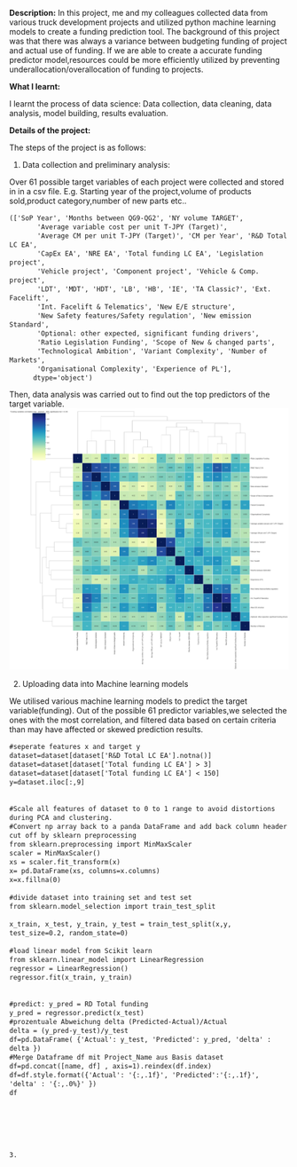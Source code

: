 <b>Description:</b>
In this project, me and my colleagues collected data from various truck development projects and utilized python machine learning models to create a funding prediction tool. The background of this project was that there was always a variance between budgeting funding of project and actual use of funding. If we are able to create a accurate funding predictor model,resources could be more efficiently utilized by preventing underallocation/overallocation of funding to projects.


<b>What I learnt:</b>

I learnt the process of data science: Data collection, data cleaning, data analysis, model building, results evaluation.


<b>Details of the project:</b>

The steps of the project is as follows:

1. Data collection and preliminary analysis:

Over 61 possible target variables of each project were collected and stored in in a csv file.
E.g. Starting year of the project,volume of products sold,product category,number of new parts etc..
```
(['SoP Year', 'Months between QG9-QG2', 'NY volume TARGET',
       'Average variable cost per unit T-JPY (Target)',
       'Average CM per unit T-JPY (Target)', 'CM per Year', 'R&D Total LC EA',
       'CapEx EA', 'NRE EA', 'Total funding LC EA', 'Legislation project',
       'Vehicle project', 'Component project', 'Vehicle & Comp. project',
       'LDT', 'MDT', 'HDT', 'LB', 'HB', 'IE', 'TA Classic?', 'Ext. Facelift',
       'Int. Facelift & Telematics', 'New E/E structure',
       'New Safety features/Safety regulation', 'New emission Standard',
       'Optional: other expected, significant funding drivers',
       'Ratio Legislation Funding', 'Scope of New & changed parts',
       'Technological Ambition', 'Variant Complexity', 'Number of Markets',
       'Organisational Complexity', 'Experience of PL'],
      dtype='object')
```

Then, data analysis was carried out to find out the top predictors of the target variable.
![screenshot](https://github.com/joshnsw/Data-Science-Analysis-projects/blob/main/Funding%20Prediction%20model/seaborn%20correlation.png)

2.  Uploading data into Machine learning models

We utilised various machine learning models to predict the target variable(funding). Out of the possible 61 predictor variables,we selected the ones with the most correlation, and filtered data based on certain criteria than may have affected or skewed prediction results.

```
#seperate features x and target y
dataset=dataset[dataset['R&D Total LC EA'].notna()]
dataset=dataset[dataset['Total funding LC EA'] > 3]
dataset=dataset[dataset['Total funding LC EA'] < 150]
y=dataset.iloc[:,9]


#Scale all features of dataset to 0 to 1 range to avoid distortions during PCA and clustering. 
#Convert np array back to a panda DataFrame and add back column header cut off by sklearn preprocessing
from sklearn.preprocessing import MinMaxScaler
scaler = MinMaxScaler()
xs = scaler.fit_transform(x)
x= pd.DataFrame(xs, columns=x.columns)
x=x.fillna(0)

#divide dataset into training set and test set
from sklearn.model_selection import train_test_split

x_train, x_test, y_train, y_test = train_test_split(x,y, test_size=0.2, random_state=0)

#load linear model from Scikit learn
from sklearn.linear_model import LinearRegression
regressor = LinearRegression()
regressor.fit(x_train, y_train)


#predict: y_pred = RD Total funding
y_pred = regressor.predict(x_test)
#prozentuale Abweichung delta (Predicted-Actual)/Actual
delta = (y_pred-y_test)/y_test
df=pd.DataFrame( {'Actual': y_test, 'Predicted': y_pred, 'delta' : delta })
#Merge Dataframe df mit Project_Name aus Basis dataset
df=pd.concat([name, df] , axis=1).reindex(df.index)
df=df.style.format({'Actual': '{:,.1f}', 'Predicted':'{:,.1f}', 'delta' : '{:,.0%}' })
df






3.

